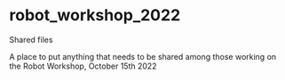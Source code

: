 # robot_workshop_2022
 Shared files

A place to put anything that needs to be shared among those
working on the Robot Workshop, October 15th 2022
